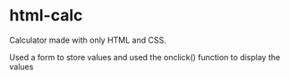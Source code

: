 # html-calc
Calculator made with only HTML and CSS.

Used a form to store values and used the onclick() function to display the values
